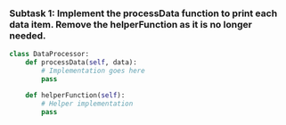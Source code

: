 ### Subtask 1: Implement the processData function to print each data item. Remove the helperFunction as it is no longer needed.

```py
class DataProcessor:
    def processData(self, data):
        # Implementation goes here
        pass

    def helperFunction(self):
        # Helper implementation
        pass
```